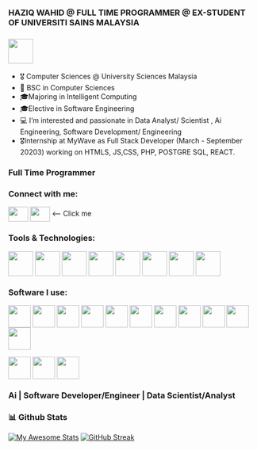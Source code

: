 ### HAZIQ WAHID @ FULL TIME PROGRAMMER @ EX-STUDENT OF UNIVERSITI SAINS MALAYSIA 
### <img align="center" height="50" width="50" src="https://raw.githubusercontent.com/innng/innng/master/assets/kyubey.gif"/>
- 🎖️ Computer Sciences @ University Sciences Malaysia
- 🤖 BSC in Computer Sciences
- 🎓Majoring in Intelligent Computing
- 🎓Elective in Software Engineering
- 💻 I’m interested and passionate in Data Analyst/ Scientist , Ai Engineering, Software Development/ Engineering
- 🎖️Internship at MyWave as Full Stack Developer (March - September 20203) working on HTMLS, JS,CSS, PHP, POSTGRE SQL, REACT.

### Full Time Programmer

<h3 align="left">Connect with me:</h3>
<p align="left">
<a href="mailto:haziqwahid02@gmail.com" target="blank"><img align="center" src="https://cdn-icons-png.flaticon.com/512/5968/5968534.png" alt="" height="30" width="40" /></a>
<a href="https://www.linkedin.com/in/haziqwahid020101/" target="_blank"><img align="center" src="https://cdn-icons-png.flaticon.com/512/145/145807.png" alt="" height="30" width="40" /></a>
 <-- Click me
</p>

<h3 align="left">Tools & Technologies:</h3>
<p align="left">
<img align="center" src="https://cdn-icons-png.flaticon.com/512/6132/6132222.png" alt="" height="50" width="50"/>
<img align="center" src="https://cdn-icons-png.flaticon.com/512/5968/5968282.png" alt="" height="50" width="50"/>
<img align="center" src="https://user-images.githubusercontent.com/30186107/29488525-f55a69d0-84da-11e7-8a39-5476f663b5eb.png" alt="" height="50" width="50"/>
<img align="center" src="https://cdn-icons-png.flaticon.com/512/919/919852.png" alt="" height="50" width="50"/>
<img align="center" src="https://cdn4.iconfinder.com/data/icons/logos-and-brands/512/285_R_Project_logo-512.png" alt="" height="50" width="50"/>
<img align="center" src="https://cdn-icons-png.flaticon.com/512/919/919830.png" alt="" height="50" width="50"/>
<img align="center" src="https://cdn-icons-png.flaticon.com/512/3161/3161133.png" alt="" height="50" width="50"/>
 <img align="center" src="https://www.fluttericon.com/logo_dart_192px.svg" alt="" height="50" width="50"/>
</p>

<h3 align="left">Software I use:</h3>

<p>
<img align="center" src="https://www.freeiconspng.com/thumbs/c-logo-icon/dev-c--logo-icon-32.png" alt="" height="45" width="45"/>
<img align="center" src="https://cdn-icons-png.flaticon.com/512/906/906324.png" alt="" height="45" width="45"/>
 <img align="center" src="https://upload.wikimedia.org/wikipedia/commons/thumb/9/9a/Visual_Studio_Code_1.35_icon.svg/2048px-Visual_Studio_Code_1.35_icon.svg.png" alt="" height="45" width="45"/>
<img align="center" src="https://upload.wikimedia.org/wikipedia/commons/thumb/c/c9/PhpStorm_Icon.svg/2048px-PhpStorm_Icon.svg.png" alt="" height="45" width="45"/>
 <img align="center" src="https://upload.wikimedia.org/wikipedia/commons/thumb/9/9c/IntelliJ_IDEA_Icon.svg/2048px-IntelliJ_IDEA_Icon.svg.png" alt="" height="45" width="45"/>


<img align="center" src="https://cdn.iconscout.com/icon/free/png-256/eclipse-14-282371.png" alt="" height="45" width="45"/>
<img align="center" src="https://gitlab.com/uploads/-/system/project/avatar/18103103/pngguru.com.png" alt="" height="45" width="45"/>
 <img align="center" src="https://upload.wikimedia.org/wikipedia/commons/thumb/1/1d/PyCharm_Icon.svg/1024px-PyCharm_Icon.svg.png" alt="" height="45" width="45"/>
<img align="center" src="https://www.psych.mcgill.ca/labs/mogillab/anaconda2/pkgs/anaconda-navigator-1.4.3-py27_0/lib/python2.7/site-packages/anaconda_navigator/static/images/jupyter-icon-1024x1024.png" alt="" height="45" width="45"/>
 <img align="center" src="https://upload.wikimedia.org/wikipedia/commons/thumb/e/e3/Android_Studio_Icon_%282014-2019%29.svg/1200px-Android_Studio_Icon_%282014-2019%29.svg.png" alt="" height="45" width="45"/>
  <img align="center" src="https://cdn.iconscout.com/icon/free/png-256/flutter-2752187-2285004.png" alt="" height="45" width="45"/>
 
</p>

<p>
<img align="center" src="https://upload.wikimedia.org/wikipedia/commons/thumb/a/af/Adobe_Photoshop_CC_icon.svg/2101px-Adobe_Photoshop_CC_icon.svg.png" alt="" height="45" width="45"/>
 <img align="center" src="https://upload.wikimedia.org/wikipedia/commons/thumb/b/b6/Adobe_Photoshop_Lightroom_CC_logo.svg/640px-Adobe_Photoshop_Lightroom_CC_logo.svg.png" alt="" height="45" width="45"/>
 <img align="center" src="https://upload.wikimedia.org/wikipedia/commons/thumb/0/08/Canva_icon_2021.svg/2048px-Canva_icon_2021.svg.png" alt="" height="45" width="45"/>
</p>
 
 
### Ai | Software Developer/Engineer | Data Scientist/Analyst

### 📊 Github Stats </p>

[![My Awesome Stats](https://awesome-github-stats.azurewebsites.net/user-stats/HaziqWahid?cardType=github&theme=github-dark&preferLogin=false)](https://git.io/awesome-stats-card)
[![GitHub Streak](https://streak-stats.demolab.com/?user=HaziqWahid&theme=dark)](https://git.io/streak-stats)


